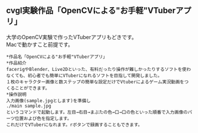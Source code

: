 ## cvgl実験作品「OpenCVによる"お手軽"VTuberアプリ」
大学のOpenCV実験で作ったVTuberアプリもどきです。  
Macで動かすこと前提です。

```
*作品名「OpenCVによる"お手軽"VTuberアプリ」
*作品紹介
facerigやBlender、Live2Dといった、有料だったり操作が難しかったりするソフトを使わなくても、初心者でも簡単にVTuberになれるソフトを目指して開発しました。
１枚のキャラクター画像と数ステップの簡単な設定だけでVtuberによるゲーム実況動画をつくることができます。
*操作説明
入力画像(sample.jpgとします)を準備し
./main sample.jpg
というコマンドで起動します。左目→右目→まぶたの色→口→口の色といった順番で入力画像のパーツ位置および色を指定します。
これだけでVTuberになれます。rボタンで録画することもできます。
```
